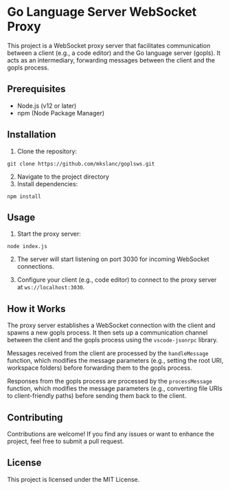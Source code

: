 # Go Language Server WebSocket Proxy

This project is a WebSocket proxy server that facilitates communication between a client (e.g., a code editor) and the Go language server (gopls). It acts as an intermediary, forwarding messages between the client and the gopls process.

## Prerequisites

- Node.js (v12 or later)
- npm (Node Package Manager)

## Installation

1. Clone the repository:
```
git clone https://github.com/mkslanc/goplsws.git
```
2. Navigate to the project directory
3. Install dependencies:
```
npm install
```

## Usage

1. Start the proxy server:
```
node index.js
```

2. The server will start listening on port 3030 for incoming WebSocket connections.

3. Configure your client (e.g., code editor) to connect to the proxy server at `ws://localhost:3030`.

## How it Works

The proxy server establishes a WebSocket connection with the client and spawns a new gopls process. It then sets up a communication channel between the client and the gopls process using the `vscode-jsonrpc` library.

Messages received from the client are processed by the `handleMessage` function, which modifies the message parameters (e.g., setting the root URI, workspace folders) before forwarding them to the gopls process.

Responses from the gopls process are processed by the `processMessage` function, which modifies the message parameters (e.g., converting file URIs to client-friendly paths) before sending them back to the client.

## Contributing

Contributions are welcome! If you find any issues or want to enhance the project, feel free to submit a pull request.

## License

This project is licensed under the MIT License.
